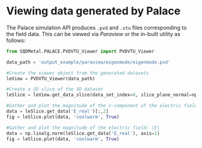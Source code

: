 # Viewing data generated by Palace

The Palace simulation API produces `.pvd` and `.vtu` files corresponding to the field data. This can be viewed via *Paraview* or the in-built utility as follows:

```python
from SQDMetal.PALACE.PVDVTU_Viewer import PVDVTU_Viewer

data_path = 'output_example/paraview/eigenmode/eigenmode.pvd'

#Create the viewer object from the generated datasets
leView = PVDVTU_Viewer(data_path)

#Create a 2D slice of the 3D dataset
leSlice = leView.get_data_slice(data_set_index=0, slice_plane_normal=np.array([0,0,1]), slice_plane_origin=np.array([0,0,0]))

#Gather and plot the magnitude of the z-component of the electric field: E_z
data = leSlice.get_data('E_real')[:,2]
fig = leSlice.plot(data, 'coolwarm', True)

#Gather and plot the magnitude of the electric field: |E|
data = np.linalg.norm(leSlice.get_data('E_real'), axis=1)
fig = leSlice.plot(data, 'coolwarm', True)
```

